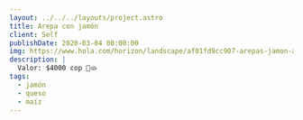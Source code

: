 ```yaml
---
layout: ../../../layouts/project.astro
title: Arepa con jamón
client: Self
publishDate: 2020-03-04 00:00:00
img: https://www.hola.com/horizon/landscape/af01fd9cc907-arepas-jamon-adobe-t.jpg
description: |
  Valor: $4000 cop 🥳🫓
tags:
  - jamón
  - queso
  - maíz
---
```

